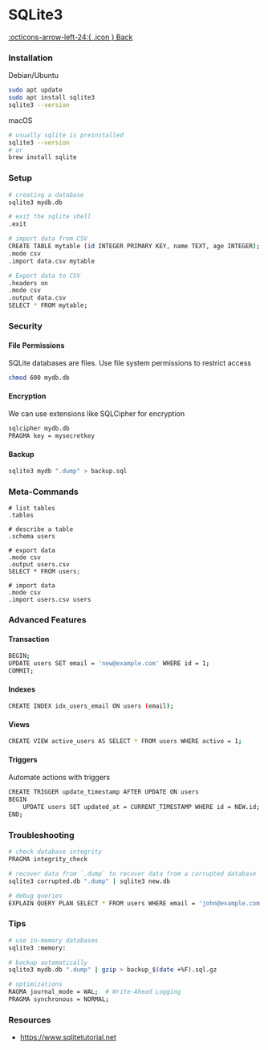 # SQLite3

[:octicons-arrow-left-24:{ .icon } Back](index.md)

### Installation

Debian/Ubuntu

````bash
sudo apt update
sudo apt install sqlite3
sqlite3 --version
````

macOS

````bash
# usually sqlite is preinstalled
sqlite3 --version
# or 
brew install sqlite
````

### Setup

````bash
# creating a database
sqlite3 mydb.db

# exit the sqlite shell
.exit

# import data from CSV
CREATE TABLE mytable (id INTEGER PRIMARY KEY, name TEXT, age INTEGER);  
.mode csv  
.import data.csv mytable

# Export data to CSV
.headers on  
.mode csv  
.output data.csv  
SELECT * FROM mytable;  

````

### Security

#### File Permissions

SQLite databases are files. Use file system permissions to restrict access

````bash
chmod 600 mydb.db
````

#### Encryption

We can use extensions like SQLCipher for encryption

````bash
sqlcipher mydb.db
PRAGMA key = mysecretkey
````

#### Backup

````bash
sqlite3 mydb ".dump" > backup.sql
````

### Meta-Commands

````sqlite
# list tables
.tables

# describe a table
.schema users

# export data
.mode csv  
.output users.csv  
SELECT * FROM users;

# import data
.mode csv  
.import users.csv users  
````

### Advanced Features

#### Transaction

````bash
BEGIN;  
UPDATE users SET email = 'new@example.com' WHERE id = 1;  
COMMIT;  
````

#### Indexes

```bash
CREATE INDEX idx_users_email ON users (email);
```

#### Views

````bash
CREATE VIEW active_users AS SELECT * FROM users WHERE active = 1;
````

#### Triggers

Automate actions with triggers

````bash
CREATE TRIGGER update_timestamp AFTER UPDATE ON users  
BEGIN  
    UPDATE users SET updated_at = CURRENT_TIMESTAMP WHERE id = NEW.id;  
END;  
````

### Troubleshooting

````bash
# check database integrity
PRAGMA integrity_check

# recover data from `.dump` to recover data from a corrupted database
sqlite3 corrupted.db ".dump" | sqlite3 new.db

# debug queries
EXPLAIN QUERY PLAN SELECT * FROM users WHERE email = 'john@example.com';
````

### Tips

````bash
# use in-memory databases
sqlite3 :memory:

# backup automatically
sqlite3 mydb.db ".dump" | gzip > backup_$(date +%F).sql.gz

# optimizations
RAGMA journal_mode = WAL;  # Write-Ahead Logging  
PRAGMA synchronous = NORMAL;
````

### Resources

* https://www.sqlitetutorial.net